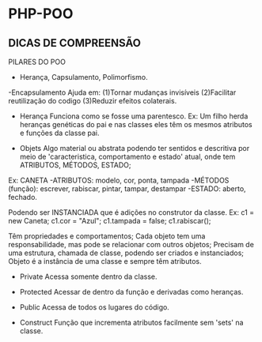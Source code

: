 # PHP-POO

## DICAS DE COMPREENSÃO ##

PILARES DO POO
- Herança, Capsulamento, Polimorfismo.

-Encapsulamento
Ajuda em:
(1)Tornar mudanças invisíveis
(2)Facilitar reutilização do codigo
(3)Reduzir efeitos colaterais.

- Herança
Funciona como se fosse uma parentesco.
Ex: Um filho herda heranças genéticas do pai e nas classes eles têm os mesmos atributos e funções da classe pai.

- Objets
Algo material ou abstrata podendo ter sentidos e descritiva por meio de 'caracteristica, comportamento e estado' atual, onde tem ATRIBUTOS, MÉTODOS, ESTADO;

Ex: CANETA
-ATRIBUTOS: modelo, cor, ponta, tampada
-MÉTODOS (função): escrever, rabiscar, pintar, tampar, destampar
-ESTADO: aberto, fechado.

Podendo ser INSTANCIADA que é adições no construtor da classe.
Ex: 
c1 = new Caneta;
c1.cor = "Azul";
c1.tampada = false;
c1.rabiscar();

Têm propriedades e comportamentos;
Cada objeto tem uma responsabilidade, mas pode se relacionar com outros objetos;
Precisam de uma estrutura, chamada de classe, podendo ser criados e instanciados;
Objeto é a instância de uma classe e sempre têm atributos.

- Private
Acessa somente dentro da classe.

- Protected
Acessar de dentro da função e derivadas como heranças.

- Public 
Acessa de todos os lugares do código.

- Construct
Função que incrementa atributos facilmente sem 'sets' na classe.
